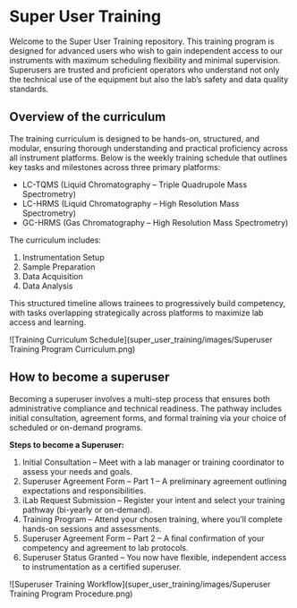 # Super User Training
Welcome to the Super User Training repository. This training program is designed for advanced users who wish to gain independent access to our instruments with maximum scheduling flexibility and minimal supervision. Superusers are trusted and proficient operators who understand not only the technical use of the equipment but also the lab’s safety and data quality standards.

## Overview of the curriculum
The training curriculum is designed to be hands-on, structured, and modular, ensuring thorough understanding and practical proficiency across all instrument platforms. Below is the weekly training schedule that outlines key tasks and milestones across three primary platforms:

* LC-TQMS (Liquid Chromatography – Triple Quadrupole Mass Spectrometry)
* LC-HRMS (Liquid Chromatography – High Resolution Mass Spectrometry)
* GC-HRMS (Gas Chromatography – High Resolution Mass Spectrometry)

The curriculum includes:

1. Instrumentation Setup
2. Sample Preparation
3. Data Acquisition
4. Data Analysis

This structured timeline allows trainees to progressively build competency, with tasks overlapping strategically across platforms to maximize lab access and learning.

![Training Curriculum Schedule](super_user_training/images/Superuser Training Program Curriculum.png)


## How to become a superuser

Becoming a superuser involves a multi-step process that ensures both administrative compliance and technical readiness. The pathway includes initial consultation, agreement forms, and formal training via your choice of scheduled or on-demand programs.

**Steps to become a Superuser:**

1. Initial Consultation – Meet with a lab manager or training coordinator to assess your needs and goals.
2. Superuser Agreement Form – Part 1 – A preliminary agreement outlining expectations and responsibilities.
3. iLab Request Submission – Register your intent and select your training pathway (bi-yearly or on-demand).
4. Training Program – Attend your chosen training, where you’ll complete hands-on sessions and assessments.
5. Superuser Agreement Form – Part 2 – A final confirmation of your competency and agreement to lab protocols.
6. Superuser Status Granted – You now have flexible, independent access to instrumentation as a certified superuser.

![Superuser Training Workflow](super_user_training/images/Superuser Training Program Procedure.png)


